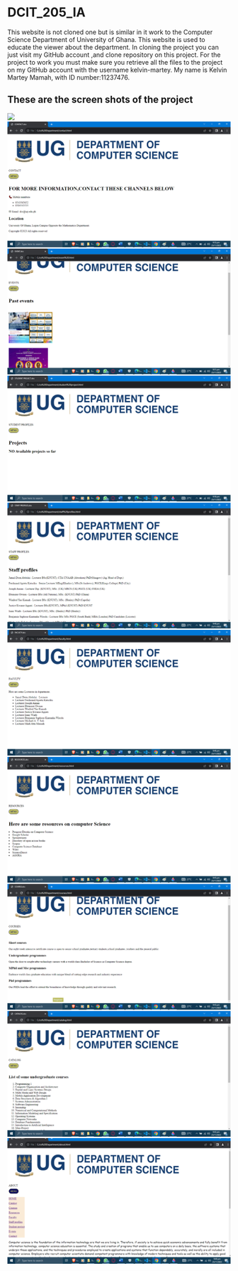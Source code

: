 # DCIT_205_IA

This website is not cloned one but is similar in it work to the Computer Science Department of University of Ghana. This website is used to educate the viewer about the department. In cloning the project you can just visit my GitHub account ,and clone repository on this project. For the project to work you must make sure you retrieve all the files to the project on my GitHub account with the username kelvin-martey.
My name is Kelvin Martey Mamah, with ID number:11237476.

## These are the screen shots of the project

![](firstpage.png) ![Alt text](contact.png) ![Alt text](events.png) ![Alt text](student.png) ![Alt text](staff.png) ![Alt text](faculty.png) ![Alt text](resources.png) ![Alt text](courses.png) ![Alt text](catalog.png) ![Alt text](about.png)
